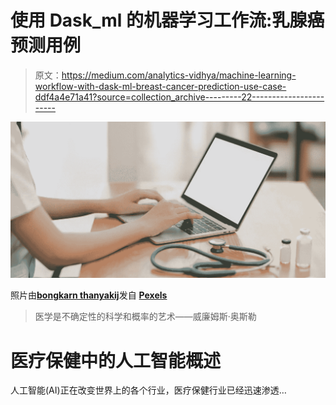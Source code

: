 # 使用 Dask_ml 的机器学习工作流:乳腺癌预测用例

> 原文：<https://medium.com/analytics-vidhya/machine-learning-workflow-with-dask-ml-breast-cancer-prediction-use-case-ddf4a4e71a41?source=collection_archive---------22----------------------->

![](img/4d28d487a07f00f9a0b2039f22428168.png)

照片由[**bongkarn thanyakij**](https://www.pexels.com/@bongkarn-thanyakij-683719?utm_content=attributionCopyText&utm_medium=referral&utm_source=pexels)发自 [**Pexels**](https://www.pexels.com/photo/laptop-near-teal-stethoscope-in-wooden-table-3758756/?utm_content=attributionCopyText&utm_medium=referral&utm_source=pexels)

> 医学是不确定性的科学和概率的艺术——威廉姆斯·奥斯勒

# 医疗保健中的人工智能概述

人工智能(AI)正在改变世界上的各个行业，医疗保健行业已经迅速渗透…
